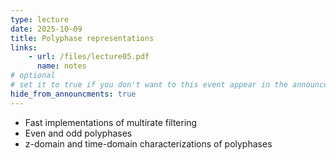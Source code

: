 ```yaml
---
type: lecture
date: 2025-10-09
title: Polyphase representations
links:
    - url: /files/lecture05.pdf
      name: notes
# optional
# set it to true if you don't want to this event appear in the announcements section
hide_from_announcments: true
---
```

- Fast implementations of multirate filtering
- Even and odd polyphases
- z-domain and time-domain characterizations of polyphases

